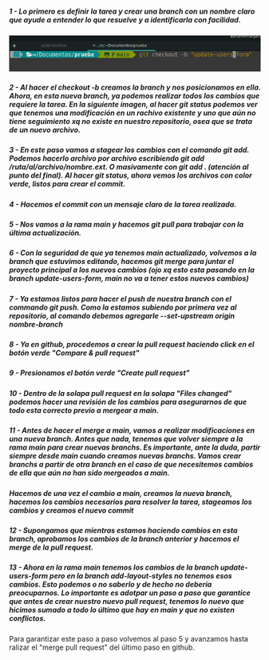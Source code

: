 ##### 1 - Lo primero es definir la tarea y crear una branch con un nombre claro que ayude a entender lo que resuelve y a identificarla con facilidad.

![](https://github.com/adrianmdp/ada8-frontend/blob/main/43%20-%20Git%20Branch%20y%20Pull%20Request/images/unknown.png?raw=true)

##### 2 - Al hacer el checkout -b creamos la branch y nos posicionamos en ella. Ahora, en esta nueva branch, ya podemos realizar todos los cambios que requiere la tarea. En la siguiente imagen, al hacer git status podemos ver que tenemos una modificación en un rachivo existente y uno que aún no tiene seguimiento xq no existe en nuestro repositorio, osea que se trata de un nuevo archivo.

##### 3 - En este paso vamos a stagear los cambios con el comando git add. Podemos hacerlo archivo por archivo escribiendo git add /ruta/al/archivo/nombre.ext. O masivamente con git add . (atención al punto del final). Al hacer git status, ahora vemos los archivos con color verde, listos para crear el commit.

##### 4 - Hacemos el commit con un mensaje claro de la tarea realizada.

##### 5 - Nos vamos a la rama main y hacemos git pull para trabajar con la última actualización.

##### 6 - Con la seguridad de que ya tenemos main actualizado, volvemos a la branch que estuvimos editando, hacemos git merge para juntar el proyecto principal a los nuevos cambios (ojo xq esto esta pasando en la branch update-users-form, main no va a tener estos nuevos cambios)

##### 7 - Ya estamos listos para hacer el push de nuestra branch con el commando git push. Como la estamos subiendo por primera vez al repositorio, al comando debemos agregarle --set-upstream origin nombre-branch

##### 8 - Ya en github, procedemos a crear la pull request haciendo click en el botón verde "Compare & pull request"

##### 9 - Presionamos el botón verde "Create pull request"

##### 10 - Dentro de la solapa pull request en la solapa "Files changed" podemos hacer una revisión de los cambios para asegurarnos de que todo esta correcto previo a mergear a main.

##### 11 - Antes de hacer el merge a main, vamos a realizar modificaciones en una nueva branch. Antes que nada, tenemos que volver siempre a la rama main para crear nuevas branchs. Es importante, ante la duda, partir siempre desde main cuando creamos nuevas branchs. Vamos crear branchs a partir de otra branch en el caso de que necesitemos cambios de ella que aún no han sido mergeados a main.

##### Hacemos de una vez el cambio a main, creamos la nueva branch, hacemos los cambios necesarios para resolver la tarea, stageamos los cambios y creamos el nuevo commit

##### 12 - Supongamos que mientras estamos haciendo cambios en esta branch, aprobamos los cambios de la branch anterior y hacemos el merge de la pull request.

##### 13 - Ahora en la rama main tenemos los cambios de la branch update-users-form pero en la branch add-layout-styles no tenemos esos cambios. Esto podemos o no saberlo y de hecho no debería preocuparnos. Lo importante es adotpar un paso a paso que garantice que antes de crear nuestro nuevo pull request, tenemos lo nuevo que hicimos sumado a todo lo último que hay en main y que no existen conflictos.

Para garantizar este paso a paso volvemos al paso 5 y avanzamos hasta ralizar el "merge pull request" del último paso en github.

